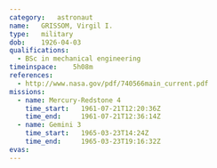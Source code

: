 ```yaml
---
category:	astronaut
name:	GRISSOM, Virgil I.
type:	military
dob:	1926-04-03
qualifications:
  - BSc in mechanical engineering
timeinspace:	5h08m
references:
  - http://www.nasa.gov/pdf/740566main_current.pdf
missions:
  - name: Mercury-Redstone 4
    time_start:   1961-07-21T12:20:36Z
    time_end:     1961-07-21T12:36:14Z
  - name: Gemini 3
    time_start:   1965-03-23T14:24Z
    time_end:     1965-03-23T19:16:32Z
evas:
---
```

